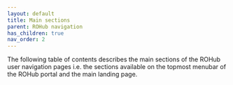 ```yaml
---
layout: default
title: Main sections
parent: ROHub navigation
has_children: true
nav_order: 2
---
```



The following table of contents describes the main sections of the ROHub user navigation pages i.e. the sections available on the topmost menubar of the ROHub portal and the main landing page.


<!--
## Table of contents
{: .no_toc .text-delta }

1. TOC
{:toc}

---

## Home


### Search by keyword

### Key ROHub statistics

### Featured research objects

### Recent activity

## Activity

## Explore

## My ROs

## People

## Support

-->
